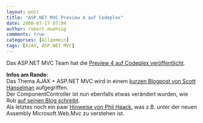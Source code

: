 ```yaml
---
layout: post
title: "ASP.NET MVC Preview 4 auf Codeplex"
date: 2008-07-17 07:04
author: robert.muehsig
comments: true
categories: [Allgemein]
tags: [AJAX, ASP.NET MVC]
---
```

<p>Das ASP.NET MVC Team hat die <a href="http://www.codeplex.com/Release/ProjectReleases.aspx?ProjectName=aspnet&amp;ReleaseId=15389">Preview 4 auf Codeplex veröffentlicht</a>.</p> <p><strong>Infos am Rande:</strong><br>Das Thema AJAX + ASP.NET MVC wird in einem <a href="http://www.hanselman.com/blog/ASPNETMVCPreview4UsingAjaxAndAjaxForm.aspx">kurzen Blogpost von Scott Hanselman</a> aufgegriffen. <br>Der ComponentController ist nun ebenfalls etwas verändert wurden, wie Rob <a href="http://blog.wekeroad.com/blog/asp-net-mvc-preview-4-componentcontroller-is-now-renderaction/">auf seinen Blog schreibt</a>.<br>Als letztes noch ein paar <a href="http://haacked.com/archive/2008/07/16/aspnetmvc-codeplex-preview4.aspx">Hinweise von Phil Haack</a>, was z.B. unter der neuen Assembly Microsoft.Web.Mvc zu verstehen ist.</p>
